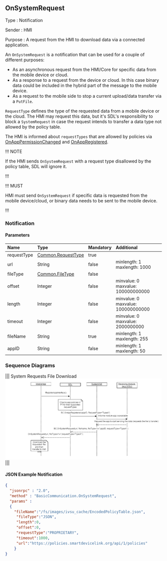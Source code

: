 ## OnSystemRequest

Type
: Notification

Sender
: HMI

Purpose
: A request from the HMI to download data via a connected application.

An `OnSystemRequest` is a notification that can be used for a couple of different purposes:

  * As an asynchronous request from the HMI/Core for specific data from the mobile device or cloud.
  * As a response to a request from the device or cloud. In this case binary data could be included in the hybrid part of the message to the mobile device.
  * As a request to the mobile side to stop a current upload/data transfer via a `PutFile`.

`RequestType` defines the type of the requested data from a mobile device or the cloud. The HMI may request this data, but it's SDL's responsibility to block a `SystemRequest` in case the request intends to transfer a data type not allowed by the policy table.

The HMI is informed about `requestTypes` that are allowed by policies via [OnAppPermissionChanged](../../sdl/onapppermissionchanged) and [OnAppRegistered](../onappregistered).

!!! NOTE

If the HMI sends `OnSystemRequest` with a request type disallowed by the policy table, SDL will ignore it.

!!!

!!! MUST

HMI must send `OnSystemRequest` if specific data is requested from the mobile device/cloud, or binary data needs to be sent to the mobile device.

!!!
### Notification

#### Parameters

|Name|Type|Mandatory|Additional|
|:---|:---|:--------|:---------|
|requestType|[Common.RequestType](../../common/enums/#requesttype)|true||
|url|String|false|minlength: 1<br>maxlength: 1000|
|fileType|[Common.FileType](../../common/enums/#filetype)|false||
|offset|Integer|false|minvalue: 0<br>maxvalue: 100000000000|
|length|Integer|false|minvalue: 0<br>maxvalue: 100000000000|
|timeout|Integer|false|minvalue: 0<br>maxvalue: 2000000000|
|fileName|String|true|minlength: 1<br>maxlength: 255|
|appID|String|false|minlength: 1<br>maxlength: 50|

### Sequence Diagrams
|||
System Requests File Download
![OnSystemRequest](./assets/OnSystemRequest.png)
|||

#### JSON Example Notification
```json
{
  "jsonrpc" : "2.0",
  "method" : "BasicCommunication.OnSystemRequest",
  "params" :
  {
    "fileName":"/fs/images/ivsu_cache/EncodedPolicyTable.json",
     "fileType":"JSON",
     "length":0,
     "offset":0,
     "requestType":"PROPRIETARY",
     "timeout":1000,
     "url":"https://policies.smartdevicelink.org/api/1/policies"
    }
}
```

